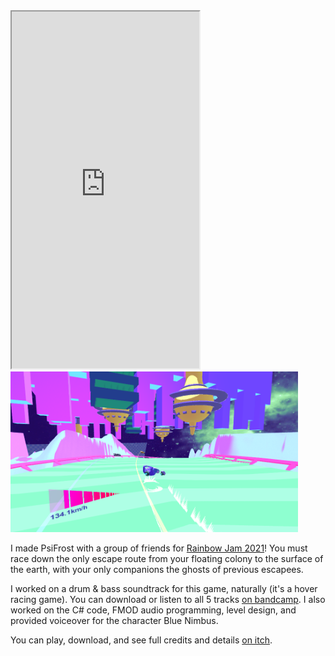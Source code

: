 [_metadata_:template]: - "project"
[_metadata_:title]: - "PsiFrost"
[_metadata_:summary]: - "Gay hover racing for Rainbow Jam 2021!"
[_metadata_:tags]: - "code,music,gamedev,C#,Unity"
[_metadata_:image]: - "psifrost.png"
[_metadata_:date]: - "2021-09-05"

<!-- TODO: info section at the top, maybe more metadata fields??? -->
<!-- TODO: make this flex or somethin cos it looks bad on mobile! -->
<iframe style="height: 571px;" class="project-bandcamp-embed" src="https://bandcamp.com/EmbeddedPlayer/album=623111333/size=large/bgcol=ffffff/linkcol=b90b4a/transparent=true/" seamless><a href="https://leafcodes.bandcamp.com/album/psifr-ost">PsiFr[OST] by leafcodes</a></iframe>

<!-- TODO: image processing - these PNGs take forever to load - AVIF version that links to the full PNG perhaps? -->
<img width="460px" class="project-image" src="/images/psifrost-1.png">

I made PsiFrost with a group of friends for [Rainbow Jam 2021](https://itch.io/jam/rainbowjam21)!
You must race down the only escape route from your floating colony to the surface of the earth, with your only companions the ghosts of previous escapees.

I worked on a drum & bass soundtrack for this game, naturally (it's a hover racing game).
You can download or listen to all 5 tracks [on bandcamp](https://leafcodes.bandcamp.com/album/psifr-ost).
I also worked on the C# code, FMOD audio programming, level design, and provided voiceover for the character Blue Nimbus.

You can play, download, and see full credits and details [on itch](https://johnjoemcbob.itch.io/psifrost).
